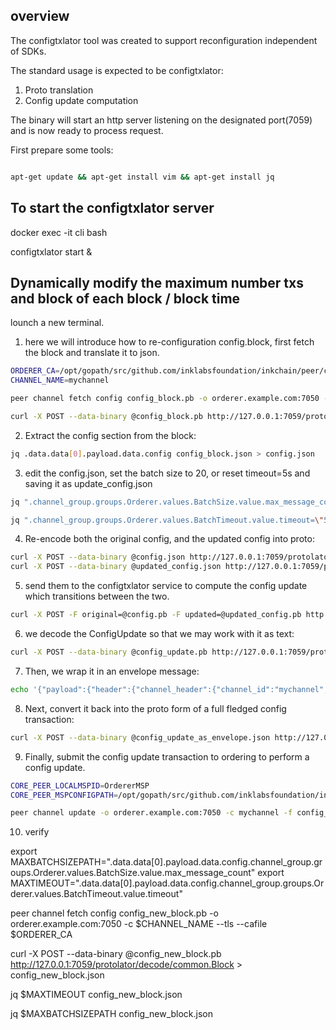 
## overview

The configtxlator tool was created to support reconfiguration independent of SDKs.

The standard usage is expected to be configtxlator:

1. Proto translation
2. Config update computation


The binary will start an http server listening on the designated port(7059) and is now ready to process request.

First prepare some tools:

```bash

apt-get update && apt-get install vim && apt-get install jq
```

## To start the configtxlator server

docker exec -it cli bash

configtxlator start &

## Dynamically modify the maximum number txs and block  of each block / block time


lounch a new terminal.

1. here we will introduce how to re-configuration config.block, first fetch the block and translate it to json.

```bash
ORDERER_CA=/opt/gopath/src/github.com/inklabsfoundation/inkchain/peer/crypto/ordererOrganizations/example.com/orderers/orderer.example.com/msp/tlscacerts/tlsca.example.com-cert.pem
CHANNEL_NAME=mychannel

peer channel fetch config config_block.pb -o orderer.example.com:7050 -c $CHANNEL_NAME --tls --cafile $ORDERER_CA

curl -X POST --data-binary @config_block.pb http://127.0.0.1:7059/protolator/decode/common.Block > config_block.json
```

2. Extract the config section from the block:

```bash
jq .data.data[0].payload.data.config config_block.json > config.json
```

3. edit the config.json, set the batch size to 20, or reset timeout=5s and saving it as update_config.json

```bash
jq ".channel_group.groups.Orderer.values.BatchSize.value.max_message_count = 20" config.json  > updated_config.json

jq ".channel_group.groups.Orderer.values.BatchTimeout.value.timeout=\"5s\"" config.json > updated_config.json
```

4. Re-encode both the original config, and the updated config into proto:

```bash
curl -X POST --data-binary @config.json http://127.0.0.1:7059/protolator/encode/common.Config > config.pb
curl -X POST --data-binary @updated_config.json http://127.0.0.1:7059/protolator/encode/common.Config > updated_config.pb
```

5. send them to the configtxlator service to compute the config update which transitions between the two.

```bash
curl -X POST -F original=@config.pb -F updated=@updated_config.pb http://127.0.0.1:7059/configtxlator/compute/update-from-configs -F channel=mychannel > config_update.pb
```

6. we decode the ConfigUpdate so that we may work with it as text:
```bash
curl -X POST --data-binary @config_update.pb http://127.0.0.1:7059/protolator/decode/common.ConfigUpdate > config_update.json
```

7. Then, we wrap it in an envelope message:

```bash
echo '{"payload":{"header":{"channel_header":{"channel_id":"mychannel", "type":2}},"data":{"config_update":'$(cat config_update.json)'}}}' > config_update_as_envelope.json
```

8. Next, convert it back into the proto form of a full fledged config transaction:

```bash
curl -X POST --data-binary @config_update_as_envelope.json http://127.0.0.1:7059/protolator/encode/common.Envelope > config_update_as_envelope.pb
````

9. Finally, submit the config update transaction to ordering to perform a config update.

```bash
CORE_PEER_LOCALMSPID=OrdererMSP
CORE_PEER_MSPCONFIGPATH=/opt/gopath/src/github.com/inklabsfoundation/inkchain/peer/crypto/ordererOrganizations/example.com/users/Admin@example.com/msp

peer channel update -o orderer.example.com:7050 -c mychannel -f config_update_as_envelope.pb --tls $CORE_PEER_TLS_ENABLED --cafile $ORDERER_CA
```

10. verify

export MAXBATCHSIZEPATH=".data.data[0].payload.data.config.channel_group.groups.Orderer.values.BatchSize.value.max_message_count"
export MAXTIMEOUT=".data.data[0].payload.data.config.channel_group.groups.Orderer.values.BatchTimeout.value.timeout"

peer channel fetch config config_new_block.pb -o orderer.example.com:7050 -c $CHANNEL_NAME --tls --cafile $ORDERER_CA

curl -X POST --data-binary @config_new_block.pb http://127.0.0.1:7059/protolator/decode/common.Block > config_new_block.json

jq $MAXTIMEOUT config_new_block.json

jq $MAXBATCHSIZEPATH config_new_block.json
